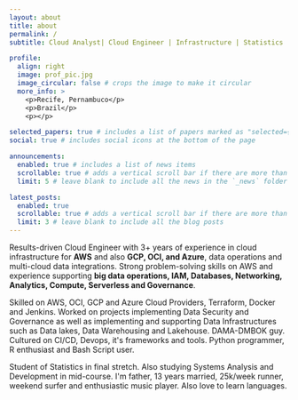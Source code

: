 ```yaml
---
layout: about
title: about
permalink: /
subtitle: Cloud Analyst| Cloud Engineer | Infrastructure | Statistics | Systems Analysis and Development |

profile:
  align: right
  image: prof_pic.jpg
  image_circular: false # crops the image to make it circular
  more_info: >
    <p>Recife, Pernambuco</p> 
    <p>Brazil</p>
    <p></p>

selected_papers: true # includes a list of papers marked as "selected={true}"
social: true # includes social icons at the bottom of the page

announcements:
  enabled: true # includes a list of news items
  scrollable: true # adds a vertical scroll bar if there are more than 3 news items
  limit: 5 # leave blank to include all the news in the `_news` folder

latest_posts:
  enabled: true
  scrollable: true # adds a vertical scroll bar if there are more than 3 new posts items
  limit: 3 # leave blank to include all the blog posts
---
```


Results-driven Cloud Engineer with 3+ years of experience in cloud infrastructure for **AWS** and also **GCP, OCI, and Azure**, data operations and multi-cloud data integrations.
Strong problem-solving skills on AWS and experience supporting **big data operations, IAM, Databases, Networking, Analytics, Compute, Serverless and Governance**.  

Skilled on AWS, OCI, GCP and Azure Cloud Providers, Terraform, Docker and Jenkins. Worked on projects implementing Data Security and Governance as well as implementing and supporting Data Infrastructures such as Data lakes, Data Warehousing and Lakehouse. DAMA-DMBOK guy. Cultured on CI/CD, Devops, it's frameworks and tools. Python programmer, R enthusiast and Bash Script user.

Student of Statistics in final stretch. Also studying Systems Analysis and Development in mid-course. I'm father, 13 years married, 25k/week runner, weekend surfer and enthusiastic music player. Also love to learn languages.
